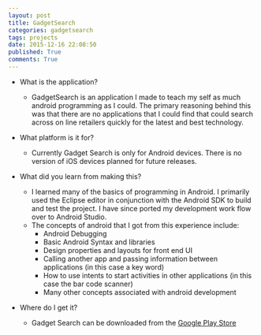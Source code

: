```yaml
---
layout: post
title: GadgetSearch
categories: gadgetsearch
tags: projects
date: 2015-12-16 22:08:50
published: True
comments: True
---
```


* What is the application?
	* GadgetSearch is an application I made to teach my self as much android programming as I could. The primary reasoning behind this was that there are no applications that I could find that could search across on line retailers quickly for the latest and best technology.

* What platform is it for?
	* Currently Gadget Search is only for Android devices. There is no version of iOS devices planned for future releases.

* What did you learn from making this?
	* I learned many of the basics of programming in Android. I primarily used the Eclipse editor in conjunction with the Android SDK to build and test the project. I have since ported my development work flow over to Android Studio.
	* The concepts of android that I got from this experience include:
		* Android Debugging
		* Basic Android Syntax and libraries
		* Design properties and layouts for front end UI
		* Calling another app and passing information between applications (in this case a key word)
		* How to use intents to start activities in other applications (in this case the bar code scanner)
		* Many other concepts associated with android development

* Where do I get it?
	* Gadget Search can be downloaded from the [Google Play Store](https://play.google.com/store/apps/details?id=com.derfohappco.gadgetsearch)